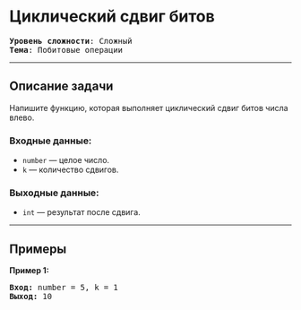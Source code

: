 # Циклический сдвиг битов

<pre>
<b>Уровень сложности</b>: Сложный  
<b>Тема</b>: Побитовые операции  
</pre>

---

## Описание задачи  
Напишите функцию, которая выполняет циклический сдвиг битов числа влево.

### Входные данные:  
- `number` — целое число.  
- `k` — количество сдвигов.

### Выходные данные:  
- `int` — результат после сдвига.

---

## Примеры

<p><strong class="example">Пример 1:</strong></p>
<pre><strong>Вход:</strong> number = 5, k = 1
<strong>Выход:</strong> 10
</pre>